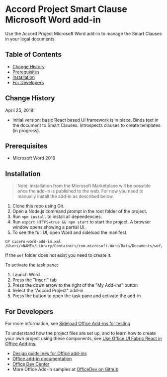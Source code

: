 # Accord Project Smart Clause Microsoft Word add-in

Use the Accord Project Microsoft Word add-in to manage the Smart Clauses in your legal documents.

## Table of Contents
* [Change History](#change-history)
* [Prerequisites](#prerequisites)
* [Installation](#installation)
* [For Developers](#for-developers)

## Change History

April 25, 2018:

* Initial version: basic React based UI framework is in place. Binds text in the document to Smart Clauses. Introspects clauses to create templates (in progress).

## Prerequisites

* Microsoft Word 2016

## Installation

> Note: installation from the Microsoft Marketplace will be possible once the add-in is published to the web. For now you need to manually install the add-in as described below.

1. Clone this repo using Git.
2. Open a Node.js command prompt in the root folder of the project.
2. Run `npm install` to install all dependencies.
3. Run `export HTTPS=true && npm start` to start the project. A browser window opens showing a partial UI.
4. To see the full UI, open Word and sideload the manifest.

```
CP cicero-word-add-in.xml /Users/<NAME>/Library/Containers/com.microsoft.Word/Data/Documents/wef/
```

If the `wef` folder does not exist you need to create it.

To activate the task pane:

1. Launch Word
2. Press the "Insert" tab
3. Press the down arrow to the right of the "My Add-ins" button
4. Select the "Accord Project" add-in
5. Press the button to open the task pane and activate the add-in

## For Developers

 For more information, see [Sideload Office Add-ins for testing](https://dev.office.com/docs/add-ins/testing/create-a-network-shared-folder-catalog-for-task-pane-and-content-add-ins). 

To understand how the project files are set up, and to learn how to create your own project using these components, see [Use Office UI Fabric React in Office Add-ins](https://dev.office.com/docs/add-ins/design/using-office-ui-fabric-react).

* [Design guidelines for Office add-ins](https://dev.office.com/docs/add-ins/design/add-in-design)
* [Office add-in documentation](https://msdn.microsoft.com/en-us/library/office/jj220060.aspx)
* [Office Dev Center](http://dev.office.com/)
* More Office Add-in samples at [OfficeDev on Github](https://github.com/officedev)
